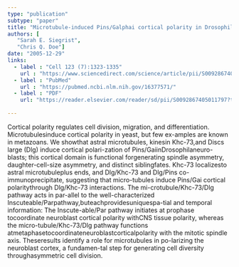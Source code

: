 ```yaml
---
type: "publication"
subtype: "paper"
title: "Microtubule-induced Pins/Galphai cortical polarity in Drosophila neuroblasts."
authors: [
   "Sarah E. Siegrist",
   "Chris Q. Doe"]
date: "2005-12-29"
links:
  - label : "Cell 123 (7):1323-1335"
    url : "https://www.sciencedirect.com/science/article/pii/S0092867405011797?via%3Dihub"
  - label : "PubMed"
    url : "https://pubmed.ncbi.nlm.nih.gov/16377571/"
  - label : "PDF"
    url: "https://reader.elsevier.com/reader/sd/pii/S0092867405011797?token=129CA4D5D4B80FB6B6C537F79C8719C170F7155F127A92B8651600A37812F3083F7A86A073CE9DC93A8BE4A40FE0BEC9"
    
---
```

Cortical polarity regulates cell division, migration, and differentiation. Microtubulesinduce cortical polarity in yeast, but few ex-amples are known in metazoans. We showthat astral microtubules, kinesin Khc-73,and Discs large (Dlg) induce cortical polari-zation of Pins/GaiinDrosophilaneuro-blasts; this cortical domain is functional forgenerating spindle asymmetry, daughter-cell-size asymmetry, and distinct siblingfates. Khc-73 localizesto astral microtubuleplus ends, and Dlg/Khc-73 and Dlg/Pins co-immunoprecipitate, suggesting that micro-tubules induce Pins/Gai cortical polaritythrough Dlg/Khc-73 interactions. The mi-crotubule/Khc-73/Dlg pathway acts in par-allel to the well-characterized Inscuteable/Parpathway,buteachprovidesuniquespa-tial and temporal information: The Inscute-able/Par pathway initiates at prophase tocoordinate neuroblast cortical polarity withCNS tissue polarity, whereas the micro-tubule/Khc-73/Dlg pathway functions atmetaphasetocoordinateneuroblastcorticalpolarity with the mitotic spindle axis. Theseresults identify a role for microtubules in po-larizing the neuroblast cortex, a fundamen-tal step for generating cell diversity throughasymmetric cell division.

